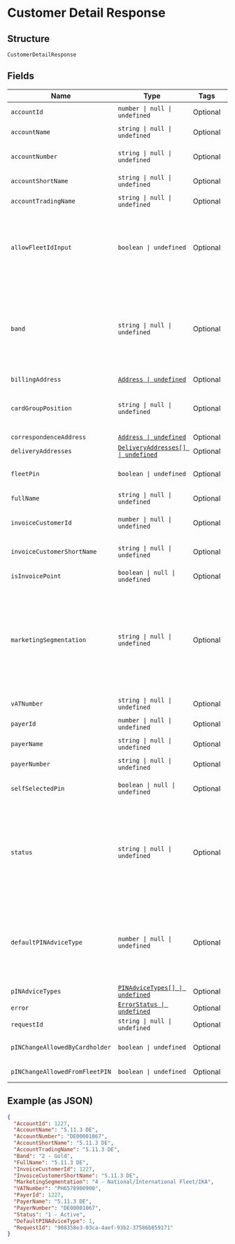 
# Customer Detail Response

## Structure

`CustomerDetailResponse`

## Fields

| Name | Type | Tags | Description |
|  --- | --- | --- | --- |
| `accountId` | `number \| null \| undefined` | Optional | Account Id of the selected account. |
| `accountName` | `string \| null \| undefined` | Optional | Account Name of the selected account. |
| `accountNumber` | `string \| null \| undefined` | Optional | Account Number of the selected account. |
| `accountShortName` | `string \| null \| undefined` | Optional | Short name of the customer. |
| `accountTradingName` | `string \| null \| undefined` | Optional | Trading name of the customer |
| `allowFleetIdInput` | `boolean \| undefined` | Optional | True/False.<br>When false, users should not be allowed to enable Fleet Id prompt option while ordering cards under this account. |
| `band` | `string \| null \| undefined` | Optional | Band Id and Description of the Payer in Card Platform<br>e.g. (Id – Description):<br>1-Platinum<br>2-Gold<br>3-Silver<br>4-Bronze |
| `billingAddress` | [`Address \| undefined`](../../doc/models/address.md) | Optional | - |
| `cardGroupPosition` | `string \| null \| undefined` | Optional | Card group position at –<br>•    Payer – Payer level<br>•    Account – Account level |
| `correspondenceAddress` | [`Address \| undefined`](../../doc/models/address.md) | Optional | - |
| `deliveryAddresses` | [`DeliveryAddresses[] \| undefined`](../../doc/models/delivery-addresses.md) | Optional | - |
| `fleetPin` | `boolean \| undefined` | Optional | Is Fleet Pin optional enabled for the selected account |
| `fullName` | `string \| null \| undefined` | Optional | Full Name of the customer |
| `invoiceCustomerId` | `number \| null \| undefined` | Optional | Customer Id of the Invoice Point of the account |
| `invoiceCustomerShortName` | `string \| null \| undefined` | Optional | Short Name of the Invoice Point of the account |
| `isInvoicePoint` | `boolean \| null \| undefined` | Optional | Whether the account is an invoice point. |
| `marketingSegmentation` | `string \| null \| undefined` | Optional | Marketing Segmentation id and description<br>e.g. (Id – Description):<br>1-National CRT<br>2-International CRT & IKAs<br>3-Small Customers<br>4-National/International Fleet/IKA |
| `vATNumber` | `string \| null \| undefined` | Optional | VAT Registration Number of Customer |
| `payerId` | `number \| null \| undefined` | Optional | Payer Id of the selected account. |
| `payerName` | `string \| null \| undefined` | Optional | Payer Name of the selected account. |
| `payerNumber` | `string \| null \| undefined` | Optional | Payer Number of the selected account. |
| `selfSelectedPin` | `boolean \| null \| undefined` | Optional | Is Self-selected Pin enabled for the account |
| `status` | `string \| null \| undefined` | Optional | Payer current status id and description<br>e.g. (Id – Description):<br>1-Active<br>2-Requested from UTA<br>3-Awaiting embossing<br>4-Manufactured<br>5-Awaiting despatch |
| `defaultPINAdviceType` | `number \| null \| undefined` | Optional | Default PIN AdviceType of the customer.<br>Possible Values:<br><br>1. Paper<br>2. Email<br>3. SMS<br>4. None |
| `pINAdviceTypes` | [`PINAdviceTypes[] \| undefined`](../../doc/models/pin-advice-types.md) | Optional | - |
| `error` | [`ErrorStatus \| undefined`](../../doc/models/error-status.md) | Optional | - |
| `requestId` | `string \| null \| undefined` | Optional | API Request id |
| `pINChangeAllowedByCardholder` | `boolean \| undefined` | Optional | PIN change allowed for card holder or not. |
| `pINChangeAllowedFromFleetPIN` | `boolean \| undefined` | Optional | PIN change allowed from fleetpin or not. |

## Example (as JSON)

```json
{
  "AccountId": 1227,
  "AccountName": "5.11.3 DE",
  "AccountNumber": "DE00001067",
  "AccountShortName": "5.11.3 DE",
  "AccountTradingName": "5.11.3 DE",
  "Band": "2 - Gold",
  "FullName": "5.11.3 DE",
  "InvoiceCustomerId": 1227,
  "InvoiceCustomerShortName": "5.11.3 DE",
  "MarketingSegmentation": "4 - National/International Fleet/IKA",
  "VATNumber": "PH6578900900",
  "PayerId": 1227,
  "PayerName": "5.11.3 DE",
  "PayerNumber": "DE00001067",
  "Status": "1 - Active",
  "DefaultPINAdviceType": 1,
  "RequestId": "908358e3-03ca-4aef-93b2-37586b859171"
}
```

